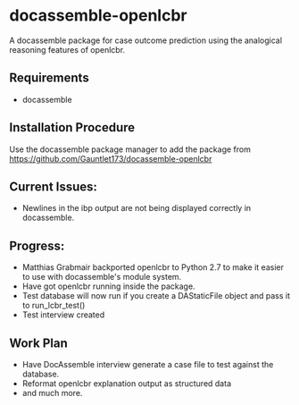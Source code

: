 # docassemble-openlcbr
A docassemble package for case outcome prediction using the analogical reasoning features of openlcbr.
## Requirements
* docassemble
## Installation Procedure
Use the docassemble package manager to add the package from https://github.com/Gauntlet173/docassemble-openlcbr
## Current Issues:
* Newlines in the ibp output are not being displayed correctly in docassemble.
## Progress:
* Matthias Grabmair backported openlcbr to Python 2.7 to make it easier to use with docassemble's module system.
* Have got openlcbr running inside the package.
* Test database will now run if you create a DAStaticFile object and pass it to run\_lcbr\_test()
* Test interview created
## Work Plan
* Have DocAssemble interview generate a case file to test against the database.
* Reformat openlcbr explanation output as structured data
* and much more.